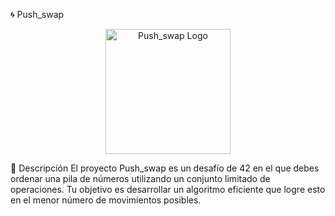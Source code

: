 🌀 Push_swap
<p align="center"> <img src="https://your-image-link-here" alt="Push_swap Logo" width="200"/> </p>
📖 Descripción
El proyecto Push_swap es un desafío de 42 en el que debes ordenar una pila de números utilizando un conjunto limitado de operaciones. Tu objetivo es desarrollar un algoritmo eficiente que logre esto en el menor número de movimientos posibles.
